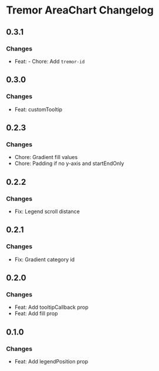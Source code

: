 # Tremor AreaChart Changelog

## 0.3.1

### Changes

- Feat: - Chore: Add `tremor-id`

## 0.3.0

### Changes

- Feat: customTooltip

## 0.2.3

### Changes

- Chore: Gradient fill values
- Chore: Padding if no y-axis and startEndOnly

## 0.2.2

### Changes

- Fix: Legend scroll distance

## 0.2.1

### Changes

- Fix: Gradient category id

## 0.2.0

### Changes

- Feat: Add tooltipCallback prop
- Feat: Add fill prop

## 0.1.0

### Changes

- Feat: Add legendPosition prop
